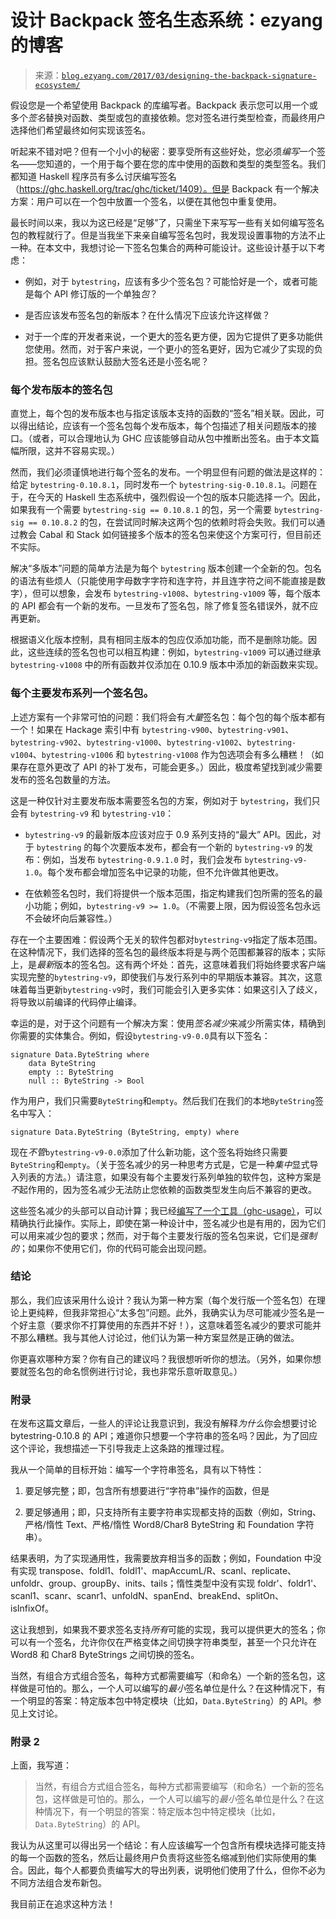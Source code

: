 <!--yml

category: 未分类

日期：2024-07-01 18:17:03

-->

# 设计 Backpack 签名生态系统：ezyang 的博客

> 来源：[`blog.ezyang.com/2017/03/designing-the-backpack-signature-ecosystem/`](http://blog.ezyang.com/2017/03/designing-the-backpack-signature-ecosystem/)

假设您是一个希望使用 Backpack 的库编写者。Backpack 表示您可以用一个或多个*签名*替换对函数、类型或包的直接依赖。您对签名进行类型检查，而最终用户选择他们希望最终如何实现该签名。

听起来不错对吧？但有一个小小的秘密：要享受所有这些好处，您必须*编写*一个签名——您知道的，一个用于每个要在您的库中使用的函数和类型的类型签名。我们都知道 Haskell 程序员有多么讨厌编写签名（https://ghc.haskell.org/trac/ghc/ticket/1409）。但是 Backpack 有一个解决方案：用户可以在一个包中放置一个签名，以便在其他包中重复使用。

最长时间以来，我以为这已经是“足够”了，只需坐下来写写一些有关如何编写签名包的教程就行了。但是当我坐下来亲自编写签名包时，我发现设置事物的方法不止一种。在本文中，我想讨论一下签名包集合的两种可能设计。这些设计基于以下考虑：

+   例如，对于 `bytestring`，应该有多少个签名包？可能恰好是一个，或者可能是每个 API 修订版的一个单独*包*？

+   是否应该发布签名包的新版本？在什么情况下应该允许这样做？

+   对于一个库的开发者来说，一个更大的签名更方便，因为它提供了更多功能供您使用。然而，对于客户来说，一个更小的签名更好，因为它减少了实现的负担。签名包应该默认鼓励大签名还是小签名呢？

### 每个发布版本的签名包

直觉上，每个包的发布版本也与指定该版本支持的函数的“签名”相关联。因此，可以得出结论，应该有一个签名包每个发布版本，每个包描述了相关问题版本的接口。（或者，可以合理地认为 GHC 应该能够自动从包中推断出签名。由于本文篇幅所限，这并不容易实现。）

然而，我们必须谨慎地进行每个签名的发布。一个明显但有问题的做法是这样的：给定 `bytestring-0.10.8.1`，同时发布一个 `bytestring-sig-0.10.8.1`。问题在于，在今天的 Haskell 生态系统中，强烈假设一个包的版本只能选择*一个*。因此，如果我有一个需要 `bytestring-sig == 0.10.8.1` 的包，另一个需要 `bytestring-sig == 0.10.8.2` 的包，在尝试同时解决这两个包的依赖时将会失败。我们可以通过教会 Cabal 和 Stack 如何链接多个版本的签名包来使这个方案可行，但目前还不实际。

解决“多版本”问题的简单方法是为每个 `bytestring` 版本创建一个全新的包。包名的语法有些烦人（只能使用字母数字字符和连字符，并且连字符之间不能直接是数字），但可以想象，会发布 `bytestring-v1008`、`bytestring-v1009` 等，每个版本的 API 都会有一个新的发布。一旦发布了签名包，除了修复签名错误外，就不应再更新。

根据语义化版本控制，具有相同主版本的包应仅添加功能，而不是删除功能。因此，这些连续的签名包也可以相互构建：例如，`bytestring-v1009` 可以通过继承 `bytestring-v1008` 中的所有函数并仅添加在 0.10.9 版本中添加的新函数来实现。

### 每个主要发布系列一个签名包。

上述方案有一个非常可怕的问题：我们将会有*大量*签名包：每个包的每个版本都有一个！如果在 Hackage 索引中有 `bytestring-v900`、`bytestring-v901`、`bytestring-v902`、`bytestring-v1000`、`bytestring-v1002`、`bytestring-v1004`、`bytestring-v1006` 和 `bytestring-v1008` 作为包选项会有多么糟糕！（如果存在意外更改了 API 的补丁发布，可能会更多。）因此，极度希望找到减少需要发布的签名包数量的方法。

这是一种仅针对主要发布版本需要签名包的方案，例如对于 `bytestring`，我们只会有 `bytestring-v9` 和 `bytestring-v10`：

+   `bytestring-v9` 的最新版本应该对应于 0.9 系列支持的“最大” API。因此，对于 `bytestring` 的每个次要版本发布，都会有一个新的 `bytestring-v9` 的发布：例如，当发布 `bytestring-0.9.1.0` 时，我们会发布 `bytestring-v9-1.0`。每个发布都会增加签名中记录的功能，但不允许做其他更改。

+   在依赖签名包时，我们将提供一个版本范围，指定构建我们包所需的签名的最小功能；例如，`bytestring-v9 >= 1.0`。（不需要上限，因为假设签名包永远不会破坏向后兼容性。）

存在一个主要困难：假设两个无关的软件包都对`bytestring-v9`指定了版本范围。在这种情况下，我们选择的签名包的最终版本将是与两个范围都兼容的版本；实际上，是*最新*版本的签名包。这有两个坏处：首先，这意味着我们将始终要求客户端实现完整的`bytestring-v9`，即使我们与发行系列中的早期版本兼容。其次，这意味着每当更新`bytestring-v9`时，我们可能会引入更多实体：如果这引入了歧义，将导致以前编译的代码停止编译。

幸运的是，对于这个问题有一个解决方案：使用*签名减少*来减少所需实体，精确到你需要的实体集合。例如，假设`bytestring-v9-0.0`具有以下签名：

```
signature Data.ByteString where
    data ByteString
    empty :: ByteString
    null :: ByteString -> Bool

```

作为用户，我们只需要`ByteString`和`empty`。然后我们在我们的本地`ByteString`签名中写入：

```
signature Data.ByteString (ByteString, empty) where

```

现在*不管*`bytestring-v9-0.0`添加了什么新功能，这个签名将始终只需要`ByteString`和`empty`。（关于签名减少的另一种思考方式是，它是一种*集中*显式导入列表的方法。）请注意，如果没有每个主要发行系列单独的软件包，这种方案是*不*起作用的，因为签名减少无法防止您依赖的函数类型发生向后不兼容的更改。

这些签名减少的头部可以自动计算；我已经[编写了一个工具（ghc-usage）](https://hackage.haskell.org/package/ghc-usage)，可以精确执行此操作。实际上，即使在第一种设计中，签名减少也是有用的，因为它们可以用来减少包的要求；然而，对于每个主要发行版的签名包来说，它们是*强制的*；如果你不使用它们，你的代码可能会出现问题。

### 结论

那么，我们应该采用什么设计？我认为第一种方案（每个发行版一个签名包）在理论上更纯粹，但我非常担心“太多包”问题。此外，我确实认为尽可能减少签名是一个好主意（要求你不打算使用的东西并不好！），这意味着签名减少的要求可能并不那么糟糕。我与其他人讨论过，他们认为第一种方案显然是正确的做法。

你更喜欢哪种方案？你有自己的建议吗？我很想听听你的想法。（另外，如果你想要就签名包的命名惯例进行讨论，我也非常乐意听取意见。）

### 附录

在发布这篇文章后，一些人的评论让我意识到，我没有解释*为什么*你会想要讨论 bytestring-0.10.8 的 API；难道你只想要一个字符串的签名吗？因此，为了回应这个评论，我想描述一下引导我走上这条路的推理过程。

我从一个简单的目标开始：编写一个字符串签名，具有以下特性：

1.  要足够完整；即，包含所有想要进行“字符串”操作的函数，但是

1.  要足够通用；即，只支持所有主要字符串实现都支持的函数（例如，String、严格/惰性 Text、严格/惰性 Word8/Char8 ByteString 和 Foundation 字符串）。

结果表明，为了实现通用性，我需要放弃相当多的函数；例如，Foundation 中没有实现 transpose、foldl1、foldl1'、mapAccumL/R、scanl、replicate、unfoldr、group、groupBy、inits、tails；惰性类型中没有实现 foldr'、foldr1'、scanl1、scanr、scanr1、unfoldN、spanEnd、breakEnd、splitOn、isInfixOf。

这让我想到，如果我不要求签名支持*所有*可能的实现，我可以提供更大的签名；你可以有一个签名，允许你仅在严格变体之间切换字符串类型，甚至一个只允许在 Word8 和 Char8 ByteStrings 之间切换的签名。

当然，有组合方式组合签名，每种方式都需要编写（和命名）一个新的签名包，这样做是可怕的。那么，一个人可以编写的*最小*签名单位是什么？在这种情况下，有一个明显的答案：特定版本包中特定模块（比如，`Data.ByteString`）的 API。参见上文讨论。

### 附录 2

上面，我写道：

> 当然，有组合方式组合签名，每种方式都需要编写（和命名）一个新的签名包，这样做是可怕的。那么，一个人可以编写的*最小*签名单位是什么？在这种情况下，有一个明显的答案：特定版本包中特定模块（比如，`Data.ByteString`）的 API。

我认为从这里可以得出另一个结论：有人应该编写一个包含所有模块选择可能支持的每一个函数的签名，然后让最终用户负责将这些签名缩减到他们实际使用的集合。因此，每个人都要负责编写大的导出列表，说明他们使用了什么，但你不必为不同方法组合发布新包。

我目前正在追求这种方法！
